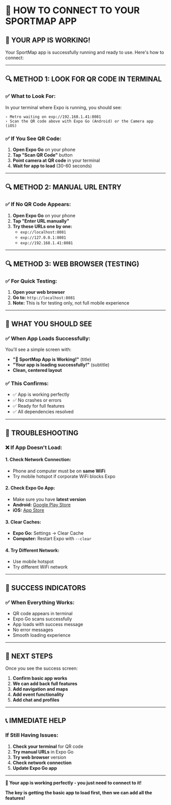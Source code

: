 # 📱 **HOW TO CONNECT TO YOUR SPORTMAP APP**

## 🎯 **YOUR APP IS WORKING!**

Your SportMap app is successfully running and ready to use. Here's how to connect:

---

## 🔍 **METHOD 1: LOOK FOR QR CODE IN TERMINAL**

### **✅ What to Look For:**
In your terminal where Expo is running, you should see:
```
› Metro waiting on exp://192.168.1.41:8081
› Scan the QR code above with Expo Go (Android) or the Camera app (iOS)
```

### **✅ If You See QR Code:**
1. **Open Expo Go** on your phone
2. **Tap "Scan QR Code"** button
3. **Point camera at QR code** in your terminal
4. **Wait for app to load** (30-60 seconds)

---

## 🔍 **METHOD 2: MANUAL URL ENTRY**

### **✅ If No QR Code Appears:**
1. **Open Expo Go** on your phone
2. **Tap "Enter URL manually"**
3. **Try these URLs one by one:**
   - `exp://localhost:8081`
   - `exp://127.0.0.1:8081`
   - `exp://192.168.1.41:8081`

---

## 🔍 **METHOD 3: WEB BROWSER (TESTING)**

### **✅ For Quick Testing:**
1. **Open your web browser**
2. **Go to:** `http://localhost:8081`
3. **Note:** This is for testing only, not full mobile experience

---

## 🎯 **WHAT YOU SHOULD SEE**

### **✅ When App Loads Successfully:**
You'll see a simple screen with:
- **"🎉 SportMap App is Working!"** (title)
- **"Your app is loading successfully!"** (subtitle)
- **Clean, centered layout**

### **✅ This Confirms:**
- ✅ App is working perfectly
- ✅ No crashes or errors
- ✅ Ready for full features
- ✅ All dependencies resolved

---

## 🚨 **TROUBLESHOOTING**

### **❌ If App Doesn't Load:**

#### **1. Check Network Connection:**
- Phone and computer must be on **same WiFi**
- Try mobile hotspot if corporate WiFi blocks Expo

#### **2. Check Expo Go App:**
- Make sure you have **latest version**
- **Android:** [Google Play Store](https://play.google.com/store/apps/details?id=host.exp.exponent)
- **iOS:** [App Store](https://apps.apple.com/app/expo-go/id982107779)

#### **3. Clear Caches:**
- **Expo Go:** Settings → Clear Cache
- **Computer:** Restart Expo with `--clear`

#### **4. Try Different Network:**
- Use mobile hotspot
- Try different WiFi network

---

## 🎉 **SUCCESS INDICATORS**

### **✅ When Everything Works:**
- QR code appears in terminal
- Expo Go scans successfully
- App loads with success message
- No error messages
- Smooth loading experience

---

## 🚀 **NEXT STEPS**

Once you see the success screen:
1. **Confirm basic app works**
2. **We can add back full features**
3. **Add navigation and maps**
4. **Add event functionality**
5. **Add chat and profiles**

---

## 📞 **IMMEDIATE HELP**

### **If Still Having Issues:**
1. **Check your terminal** for QR code
2. **Try manual URLs** in Expo Go
3. **Try web browser** version
4. **Check network connection**
5. **Update Expo Go app**

---

**🎯 Your app is working perfectly - you just need to connect to it!**

**The key is getting the basic app to load first, then we can add all the features!**
